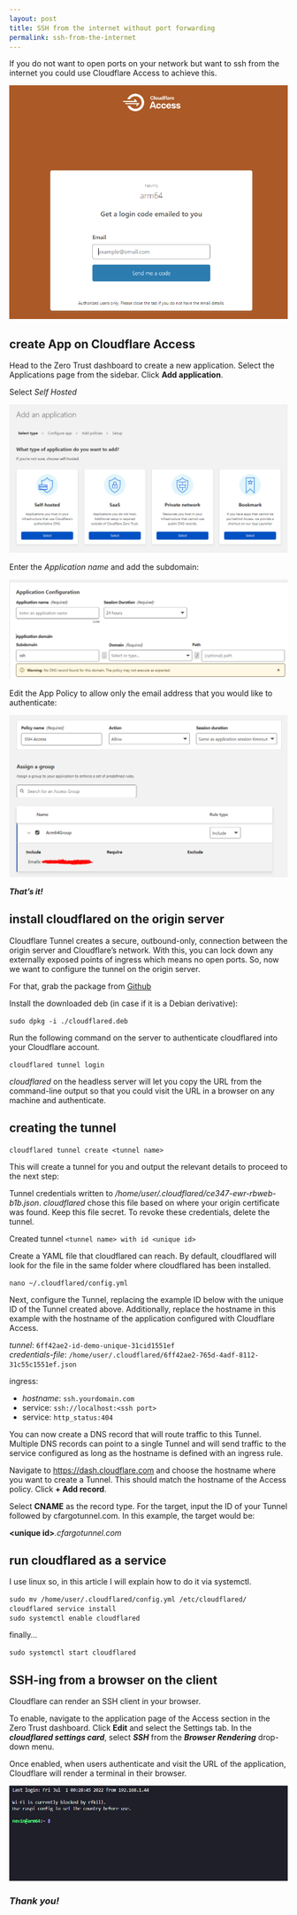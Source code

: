 ```yaml
---
layout: post
title: SSH from the internet without port forwarding
permalink: ssh-from-the-internet
---
```


If you do not want to open ports on your network but want to ssh from the internet you could use Cloudflare Access to achieve this.

![Cloudflare Access](/assets/images/cloudflare0.png "Zero Trust")

## create App on Cloudflare Access

Head to the Zero Trust dashboard to create a new application. Select the Applications page from the sidebar. Click **Add application**.

Select *Self Hosted*

![Cloudflare Access](/assets/images/cloudflare1.png "Add an application")

Enter the *Application name* and add the subdomain:

![Cloudflare Access](/assets/images/cloudflare2.png "Application name")

Edit the App Policy to allow only the email address that you would like to authenticate:

![Cloudflare Access](/assets/images/cloudflare3.png "Restrict to specific emails")

***That’s it!***

## install cloudflared on the origin server
Cloudflare Tunnel creates a secure, outbound-only, connection between the origin server and Cloudflare’s network. With this, you can lock down any externally exposed points of ingress which means no open ports. So, now we want to configure the tunnel on the origin server.

For that, grab the package from <a href="https://github.com/cloudflare/cloudflared/releases" target="_blank">Github</a>

Install the downloaded deb (in case if it is a Debian derivative):

`sudo dpkg -i ./cloudflared.deb`

Run the following command on the server to authenticate cloudflared into your Cloudflare account.

`cloudflared tunnel login`

*cloudflared* on the headless server will let you copy the URL from the command-line output so that you could visit the URL in a browser on any machine and authenticate.

## creating the tunnel

`cloudflared tunnel create <tunnel name>`

This will create a tunnel for you and output the relevant details to proceed to the next step:

Tunnel credentials written to */home/user/.cloudflared/ce347-ewr-rbweb-b1b.json*. *cloudflared* chose this file based on where your origin certificate was found. Keep this file secret. To revoke these credentials, delete the tunnel.

Created tunnel `<tunnel name> with id <unique id>`

Create a YAML file that cloudflared can reach. By default, cloudflared will look for the file in the same folder where cloudflared has been installed.

`nano ~/.cloudflared/config.yml`

Next, configure the Tunnel, replacing the example ID below with the unique ID of the Tunnel created above. Additionally, replace the hostname in this example with the hostname of the application configured with Cloudflare Access.

*tunnel*: `6ff42ae2-id-demo-unique-31cid1551ef`  
*credentials-file*: `/home/user/.cloudflared/6ff42ae2-765d-4adf-8112-31c55c1551ef.json`

ingress:  
- *hostname*: `ssh.yourdomain.com`  
- service: `ssh://localhost:<ssh port>` 
- service: `http_status:404`

You can now create a DNS record that will route traffic to this Tunnel. Multiple DNS records can point to a single Tunnel and will send traffic to the service configured as long as the hostname is defined with an ingress rule.

Navigate to <https://dash.cloudflare.com> and choose the hostname where you want to create a Tunnel. This should match the hostname of the Access policy. Click **+ Add record**.

Select **CNAME** as the record type. For the target, input the ID of your Tunnel followed by cfargotunnel.com. In this example, the target would be:

**\<unique id\>***.cfargotunnel.com*

## run cloudflared as a service

I use linux so, in this article I will explain how to do it via systemctl.

`sudo mv /home/user/.cloudflared/config.yml /etc/cloudflared/`  
`cloudflared service install`  
`sudo systemctl enable cloudflared`

finally…

`sudo systemctl start cloudflared`

## SSH-ing from a browser on the client

Cloudflare can render an SSH client in your browser.

To enable, navigate to the application page of the Access section in the Zero Trust dashboard. Click **Edit** and select the Settings tab. In the ***cloudflared settings card***, select ***SSH*** from the ***Browser Rendering*** drop-down menu.

Once enabled, when users authenticate and visit the URL of the application, Cloudflare will render a terminal in their browser.

![Cloudflare Access](/assets/images/cloudflare4.png "SSH from browser terminal")

### ***Thank you!***